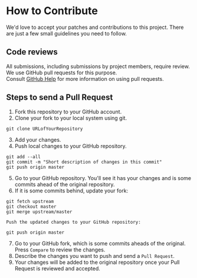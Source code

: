 # How to Contribute

We'd love to accept your patches and contributions to this project. There are
just a few small guidelines you need to follow.

## Code reviews

All submissions, including submissions by project members, require review.  
We use GitHub pull requests for this purpose.  
Consult [GitHub Help](https://help.github.com/articles/about-pull-requests/) for more information on using pull requests.

## Steps to send a Pull Request
1. Fork this repository to your GitHub account.
2. Clone your fork to your local system using git.
```shell
git clone URLofYourRepository
```
3. Add your changes.
4. Push local changes to your GitHub repository.
```shell
git add --all
git commit -m "Short description of changes in this commit"
git push origin master
```
5. Go to your GitHub repository. You'll see it has your changes and is some commits ahead of the original repository.
6. If it is some commits behind, update your fork:
```shell
git fetch upstream
git checkout master
git merge upstream/master
```
    Push the updated changes to your GitHub repository:
```shell
git push origin master
```
7. Go to your GitHub fork, which is some commits aheads of the original. Press `Compare` to review the changes.
8. Describe the changes you want to push and send a `Pull Request`.
9. Your changes will be added to the original repository once your Pull Request is reviewed and accepted.